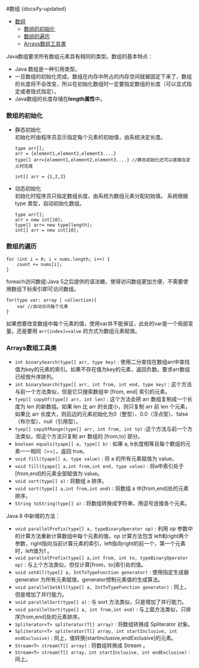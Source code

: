 #数组
{docsify-updated}

- [数组](#数组)
  - [数组的初始化](#数组的初始化)
  - [数组的遍历](#数组的遍历)
  - [Arrays数组工具类](#arrays数组工具类)

Java数组要求所有数组元素具有相同的类型。数组的基本特点：
+ Java 数组是一种引用类型。
+ 一旦数组的初始化完成，数组在内存中所占的内存空间就被固定下来了，数组的长度将不会改变，所以在初始化数组时一定要指定数组的长度（可以显式指定或者隐式指定）。
+ Java数组的长度存储在**length属性**中。

### 数组的初始化
+ 静态初始化  
   初始化时由程序员显示指定每个元素的初始值，由系统决定长度。
  ```
  type arr[];
  arr = {element1,element2,element3....}
  type[] arr={element1,element2,element3....} //静态初始化还可以直接在定义时完成

  int[] arr = {1,2,3}
  ```
+ 动态初始化  
  初始化时程序员只指定数组长度，由系统为数组元素分配初始值。 系统根据 type 类型，自动初始化数组。
  ```
  type arr[];
  arr = new int[10];
  type[] arr= new type[length];
  int[] arr = new int[10];
  ```

### 数组的遍历
```
for (int i = 0; i < nums.length; i++) {
    count += nums[i];
}
```

foreach访问数组:Java 5之后提供的语法糖，使得访问数组更加方便，不需要使用数组下标索引即可访问数组。
```
for(type var: array | collection){
    var //自动访问每个元素
}
```
如果想要改变数组中每个元素的值，使用var并不能保证，此处的var是一个局部变量。还是要用 ``arr[index]=value`` 的方式为数组元素赋值。

### Arrays数组工具类
+ `int binarySearch(type[] arr, type key)` : 使用二分查找在数组arr中查找值为key的元素的索引。如果不存在值为key的元素，返回负数。要求arr数组已经按升序排列。
+ `int binarySearch(type[] arr, int from, int end, type key)` : 这个方法与前一个方法类似，但是它只搜索数组中 [from, end] 索引的元素。
+ `tyep[] copyOf(type[] arr, int len)` : 这个方法会把 arr 数组复制成一个长度为 len 的新数组。如果 len 比 arr 的长度小，则只复制 arr 前 len 个元素，如果比 arr 长度大，则后边的元素初始化为0（整型）、0.0（浮点型）、false（布尔型）、null（引用型）。
+ `tyep[] copyOfRange(type[] arr, int from, int to)` :这个方法与前一个方法类似，但这个方法只复制 arr 数组的 [from,to] 部分。
+ `boolean equals(tyape[] a, type[] b)` : 如果 a, b长度相等且每个数组的元素一一相同（==），返回 true。
+ `void fill(tyape[] a, type value)` : 将 a 的所有元素赋值为 value。
+ `void fill(tyape[] a,int from,int end, type value)` : 将a中索引处于[from,end]的元素全部赋值为 value。
+ `void sort(type[] a)` : 将数组 a 排序。
+ `void sort(type[] a,int from,int end)` : 将数组 a 中[from,end]处的元素排序。
+ `String toString(type[] a)` : 将数组转换成字符串，用逗号连接各个元素。

Java 8 中新增的方法：
+ `void parallelPrefix(type[] a, typeBinaryOperator op)` : 利用 op 参数中的计算方法重新计算数组中每个元素的值，op 计算方法包含 left和right两个参数，right指向当前计算元素的索引，left指向right的前一个，第一个元素时，left值为1 。
+ `void parallelPrefix(type[] a,int from, int to, typeBinaryOperator op)` : 与上个方法类似，但仅计算[from，to]索引处的值。
+ `void setAll(type[] a, IntToTypeFunction generator)` : 使用指定生成器 generator 为所有元素赋值，generator控制元素值的生成算法。
+ `void parallelSetAll(type[] a, IntToTypeFunction generator)` : 同上，但是增加了并行能力。
+ `void parallelSort(type[] a)` : 与 sort 方法类似，只是增加了并行能力。
+ `void parallelSort(type[] a, int from,int end)` : 与上面方法类似，只排序[from,end]处的元素排序。
+ `Spliterator<T> spliterator(T[] array)` : 将数组转换成 Spliterator 对象。
+ `Spliterator<T> spliterator(T[] array, int startInclusive, int endExclusive)` : 同上，值转换[startInclusive,endExclusive]的元素。
+ `Stream<T> stream(T[] array)` : 将数组转换成 Stream 。
+ `Stream<T> stream(T[] array，int startInclusive, int endExclusive)` : 同上。